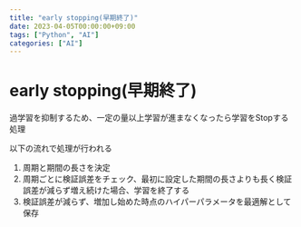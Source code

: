 ```yaml
---
title: "early stopping(早期終了)"
date: 2023-04-05T00:00:00+09:00
tags: ["Python", "AI"]
categories: ["AI"]
---
```

# early stopping(早期終了)

過学習を抑制するため、一定の量以上学習が進まなくなったら学習をStopする処理

以下の流れで処理が行われる
1. 周期と期間の長さを決定
2. 周期ごとに検証誤差をチェック、最初に設定した期間の長さよりも長く検証誤差が減らず増え続けた場合、学習を終了する
3. 検証誤差が減らず、増加し始めた時点のハイパーパラメータを最適解として保存